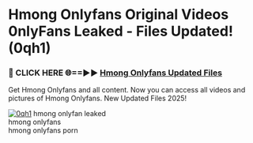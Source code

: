 # Hmong Onlyfans Original Videos 0nlyFans Leaked - Files Updated! (0qh1)

<h3>🔴 CLICK HERE 🌐==►► <a href="https://tinyurl.com/x26r9saj" rel="nofollow">Hmong Onlyfans Updated Files</a></h3>

Get Hmong Onlyfans and all content. Now you can access all videos and pictures of Hmong Onlyfans. New Updated Files 2025!

[![0qh1](https://i.imgur.com/LkgZPqh.gif)](https://tinyurl.com/x26r9saj)
hmong onlyfan leaked<br>
hmong onlyfans<br>
hmong onlyfans porn